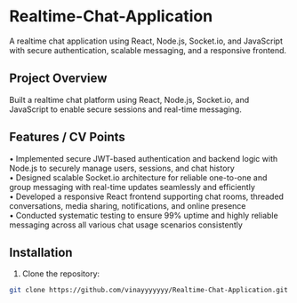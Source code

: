 # Realtime-Chat-Application

A realtime chat application using React, Node.js, Socket.io, and JavaScript with secure authentication, scalable messaging, and a responsive frontend.

## Project Overview
Built a realtime chat platform using React, Node.js, Socket.io, and JavaScript to enable secure sessions and real-time messaging.

## Features / CV Points
• Implemented secure JWT-based authentication and backend logic with Node.js to securely manage users, sessions, and chat history  
• Designed scalable Socket.io architecture for reliable one-to-one and group messaging with real-time updates seamlessly and efficiently  
• Developed a responsive React frontend supporting chat rooms, threaded conversations, media sharing, notifications, and online presence  
• Conducted systematic testing to ensure 99% uptime and highly reliable messaging across all various chat usage scenarios consistently  

## Installation
1. Clone the repository:  
```bash
git clone https://github.com/vinayyyyyyy/Realtime-Chat-Application.git

